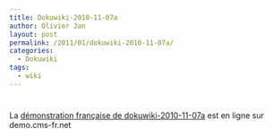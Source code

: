 ```yaml
---
title: Dokuwiki-2010-11-07a
author: Olivier Jan
layout: post
permalink: /2011/01/dokuwiki-2010-11-07a/
categories:
  - Dokuwiki
tags:
  - wiki
---
```

# 

La [démonstration française de dokuwiki-2010-11-07a][1] est en ligne sur demo.cms-fr.net

 [1]: /demo/dokuwiki